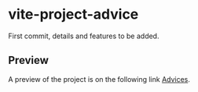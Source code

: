 # vite-project-advice
First commit, details and features to be added.

## Preview
A preview of the project is on the following link [Advices](https://n-tahiri.github.io/Advices-Vite-Project/).
